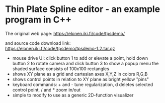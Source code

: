 # Thin Plate Spline editor - an example program in C++

The original web page: https://elonen.iki.fi/code/tpsdemo/

and source code download link: https://elonen.iki.fi/code/tpsdemo/tpsdemo-1.2.tar.gz

* mouse drive UI: click button 1 to add or elevate a point, hold down button 2 to rotate camera and click button 3 to show a popup menu
the shaded surface consists of 100x100 rectangles
* shows XY plane as a grid and cartesian axes X,Y,Z in colors R,G,B
* shows control points in relation to XY plane as bright yellow "pins"
* keyboard commands: + and - tune regularization, d deletes selected control point, / and * zoom in/out
* simple to modify to use as a generic 2D-function visualizer
